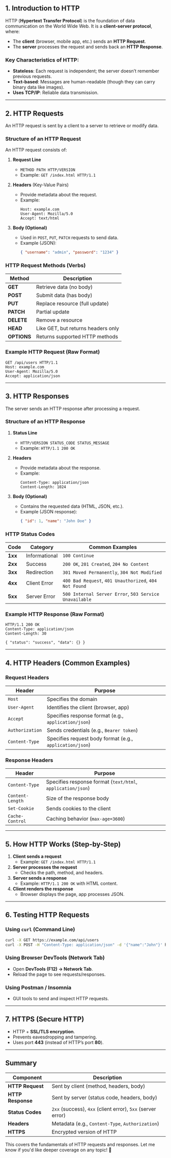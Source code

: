 ## **1. Introduction to HTTP**
HTTP (**Hypertext Transfer Protocol**) is the foundation of data communication on the World Wide Web. It is a **client-server protocol**, where:
- The **client** (browser, mobile app, etc.) sends an **HTTP Request**.
- The **server** processes the request and sends back an **HTTP Response**.

### **Key Characteristics of HTTP:**
- **Stateless**: Each request is independent; the server doesn’t remember previous requests.
- **Text-based**: Messages are human-readable (though they can carry binary data like images).
- **Uses TCP/IP**: Reliable data transmission.

---

## **2. HTTP Requests**
An HTTP request is sent by a client to a server to retrieve or modify data.

### **Structure of an HTTP Request**
An HTTP request consists of:
1. **Request Line**  
   - `METHOD PATH HTTP/VERSION`  
   - Example: `GET /index.html HTTP/1.1`

2. **Headers** (Key-Value Pairs)  
   - Provide metadata about the request.  
   - Example:  
     ```
     Host: example.com  
     User-Agent: Mozilla/5.0  
     Accept: text/html  
     ```

3. **Body (Optional)**  
   - Used in `POST`, `PUT`, `PATCH` requests to send data.  
   - Example (JSON):  
     ```json
     { "username": "admin", "password": "1234" }
     ```

### **HTTP Request Methods (Verbs)**
| Method | Description |
|--------|------------|
| **GET** | Retrieve data (no body) |
| **POST** | Submit data (has body) |
| **PUT** | Replace resource (full update) |
| **PATCH** | Partial update |
| **DELETE** | Remove a resource |
| **HEAD** | Like GET, but returns headers only |
| **OPTIONS** | Returns supported HTTP methods |

### **Example HTTP Request (Raw Format)**
```http
GET /api/users HTTP/1.1
Host: example.com
User-Agent: Mozilla/5.0
Accept: application/json
```

---

## **3. HTTP Responses**
The server sends an HTTP response after processing a request.

### **Structure of an HTTP Response**
1. **Status Line**  
   - `HTTP/VERSION STATUS_CODE STATUS_MESSAGE`  
   - Example: `HTTP/1.1 200 OK`

2. **Headers**  
   - Provide metadata about the response.  
   - Example:  
     ```
     Content-Type: application/json  
     Content-Length: 1024  
     ```

3. **Body (Optional)**  
   - Contains the requested data (HTML, JSON, etc.).  
   - Example (JSON response):  
     ```json
     { "id": 1, "name": "John Doe" }
     ```

### **HTTP Status Codes**
| Code | Category | Common Examples |
|------|----------|-----------------|
| **1xx** | Informational | `100 Continue` |
| **2xx** | Success | `200 OK`, `201 Created`, `204 No Content` |
| **3xx** | Redirection | `301 Moved Permanently`, `304 Not Modified` |
| **4xx** | Client Error | `400 Bad Request`, `401 Unauthorized`, `404 Not Found` |
| **5xx** | Server Error | `500 Internal Server Error`, `503 Service Unavailable` |

### **Example HTTP Response (Raw Format)**
```http
HTTP/1.1 200 OK
Content-Type: application/json
Content-Length: 30

{ "status": "success", "data": {} }
```

---

## **4. HTTP Headers (Common Examples)**
### **Request Headers**
| Header | Purpose |
|--------|---------|
| `Host` | Specifies the domain |
| `User-Agent` | Identifies the client (browser, app) |
| `Accept` | Specifies response format (e.g., `application/json`) |
| `Authorization` | Sends credentials (e.g., `Bearer token`) |
| `Content-Type` | Specifies request body format (e.g., `application/json`) |

### **Response Headers**
| Header | Purpose |
|--------|---------|
| `Content-Type` | Specifies response format (`text/html`, `application/json`) |
| `Content-Length` | Size of the response body |
| `Set-Cookie` | Sends cookies to the client |
| `Cache-Control` | Caching behavior (`max-age=3600`) |

---

## **5. How HTTP Works (Step-by-Step)**
1. **Client sends a request**  
   - Example: `GET /index.html HTTP/1.1`
2. **Server processes the request**  
   - Checks the path, method, and headers.
3. **Server sends a response**  
   - Example: `HTTP/1.1 200 OK` with HTML content.
4. **Client renders the response**  
   - Browser displays the page, app processes JSON.

---

## **6. Testing HTTP Requests**
### **Using `curl` (Command Line)**
```bash
curl -X GET https://example.com/api/users
curl -X POST -H "Content-Type: application/json" -d '{"name":"John"}' https://example.com/api/users
```

### **Using Browser DevTools (Network Tab)**
- Open **DevTools (F12) → Network Tab**.
- Reload the page to see requests/responses.

### **Using Postman / Insomnia**
- GUI tools to send and inspect HTTP requests.

---

## **7. HTTPS (Secure HTTP)**
- HTTP + **SSL/TLS encryption**.
- Prevents eavesdropping and tampering.
- Uses port **443** (instead of HTTP’s port **80**).

---

## **Summary**
| Component | Description |
|-----------|-------------|
| **HTTP Request** | Sent by client (method, headers, body) |
| **HTTP Response** | Sent by server (status code, headers, body) |
| **Status Codes** | `2xx` (success), `4xx` (client error), `5xx` (server error) |
| **Headers** | Metadata (e.g., `Content-Type`, `Authorization`) |
| **HTTPS** | Encrypted version of HTTP |

This covers the fundamentals of HTTP requests and responses. Let me know if you'd like deeper coverage on any topic! 🚀